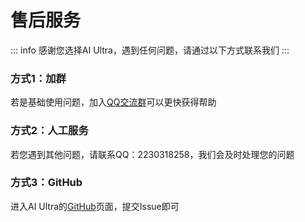 # 售后服务
::: info
感谢您选择AI Ultra，遇到任何问题，请通过以下方式联系我们
:::

### 方式1：加群
若是基础使用问题，加入[QQ交流群](https://qm.qq.com/cgi-bin/qm/qr?k=qHrlWP7Okj4oW3TrT9lE6FlUbQvoQGTS&jump_from=webapi&authKey=KZGx1EDgckH5IriGMdNyppPnawFGLSKQfdunBV8n1pv0akfX+yXDptMORGf9YIaT)可以更快获得帮助
### 方式2：人工服务
若您遇到其他问题，请联系QQ：2230318258，我们会及时处理您的问题
### 方式3：GitHub
进入AI Ultra的[GitHub](https://github.com/Kadxy/AI-Chat-Ultra)页面，提交Issue即可